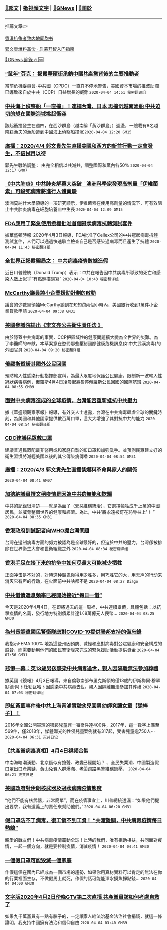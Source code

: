 ###  [:eagle:郭文](https://github.com/ourhimalayas/txt) | [:books:視頻文字](https://github.com/ourhimalayas/txt/blob/master/content/README.md) | [:newspaper:GNews](https://github.com/ourhimalayas/txt/blob/master/content/gnews/README.md) | [:pray:關於](https://github.com/ourhimalayas/home/tree/master/about)
---

推薦文章:point_right:

[香港抗争者致内地同胞书](https://github.com/ourhimalayas/news/blob/master/2019/08/a_letter_from_the_hong_kong_people.md)

[郭文贵爆料革命 · 启蒙开智入门指南](https://github.com/ourhimalayas/txt/issues/1)

[:newspaper:GNews 節錄 :fire: :new:](https://github.com/ourhimalayas/txt/blob/master/content/gnews/README.md) 



### [“鼠年”芬克： 揭露華爾街承銷中國共產黨背後的主要推動者](/content/gnews/1/README.md)

當前危機委員會-中共國（CPDC）一直在不停地警告，美國資本市場的推波助瀾已導致來自於中共（CCP）日益增長的威脅  `2020-04-04 14:51 秘密翻译组`

### [中共海上偵察船「一直撞」！連撞台灣、日本 再撞沉越南漁船 中共迫切的想在國際海域挑起衝突](/content/gnews/2/README.md)

該起衝撞發生在週四，在西沙群島（越南稱「黃沙群島」）週邊，一艘載有8名越南籍漁夫的漁船遭到中國海上偵察船撞沉  `2020-04-04 12:20 GM15`

### [廣播：2020/4/4 郭文貴先生直播美國和西方的斬首行動一定會發生，不信拭目以待](/content/gnews/3/README.md)

郭先生戰略調整： 由完全相信以共滅共，調整國際和黨內各50%  `2020-04-04 12:17 GM07`

### [《中共肺炎》中共肺炎解藥大突破！澳洲科學家發現高劑量「伊維菌素」可殺死病毒將進行人體實驗](/content/gnews/4/README.md)

澳洲莫納什大學領導的一項研究顯示，伊維菌素在使用高劑量的情況下，可有效阻止中共肺炎病毒在細胞培養皿中生長  `2020-04-04 12:09 GM15`

### [FDA應用了緊急使用授權批准首個冠狀病毒抗體測試套件](/content/gnews/5/README.md)

據華盛頓時報-2020年4月3日報導，FDA批准了Cellex公司的中共冠狀病毒抗體測試套件，人們可以通過快速驗血檢查自己是否感染過病毒而且產生了抗體  `2020-04-04 11:43 秘密翻译组`

### [全世界正揭露騙局之： 中共病毒疫情數據造假](/content/gnews/6/README.md)

近日川普總統（Donald Trump）表示：中共在報告因中共病毒所導致的死亡和感染人數上似乎“有點輕描淡寫”  `2020-04-04 10:43 秘密翻译组`

### [McCarthy議員談小企業援助計劃的啟動](/content/gnews/7/README.md)

議會的少數黨領袖McCarthy談到在短短的兩個小時內，美國銀行收到1萬件小企業貸款申請  `2020-04-04 09:38 GM31`

### [美國參議院提出《李文亮公共衛生責任法 》](/content/gnews/8/README.md)

由於隱蓋中共病毒的事實，CCP把區域性的健康問題擴大變為全世界的災難。為了李醫師的奉獻，本草案意在懲罰那些壓制國際健康危機訊息(如中共武漢病毒)的外國官員  `2020-04-04 09:20 秘密翻译组`

### [俄羅斯暫緩其國外公民回國](/content/gnews/9/README.md)

預防輸入性感染行動指揮部宣稱，為最大限度地保護公民健康，限制新一波輸入性冠狀病毒病例，俄羅斯4月4日凌晨起將暫停俄羅斯公民回國的國際航班  `2020-04-04 08:55 GM09`

### [面對中共病毒造成的全球疫情，台灣能否重新抵抗中共壓力](/content/gnews/10/README.md)

據《華盛頓觀察家報》報導，有外交人士透露，台灣在中共病毒肆虐全球的關鍵時刻，為美國和其他國家提供數百萬口罩，這大大增強了其對抗中共的能力  `2020-04-04 08:54 秘密翻译组`

### [CDC建議民眾戴口罩](/content/gnews/11/README.md)

建議普通民眾配戴非醫用或和家庭自製的布口罩和加強洗手。並預測民眾建立好的衛生習慣將減輕美國以後的其它傳染病傳播  `2020-04-04 08:54 GM31`

### [廣播：2020/4/3 郭文貴先生直播談爆料革命與家人的關係](/content/gnews/12/README.md)

 `2020-04-04 08:41 GM07`

### [加德納議員撰文稱疫情是因為中共的無能和欺騙](/content/gnews/13/README.md)

中共的記錄很清楚——就是為面子（邪惡維穩統治），它選擇犧牲成千上萬的中國居民，並威脅整個世界的健康和經濟。為此，中共&#039;將永遠被釘在恥辱柱上&#039;！ ”  `2020-04-04 08:35 GM31`

### [香港政府訓誡記者向WHO提台灣問題](/content/gnews/14/README.md)

台灣在遏制病毒方面的努力被認為是全球最好的，但迫於中共的壓力，台灣卻被排除在世界衛生大會和世衛組織之外  `2020-04-04 08:34 秘密翻译组`

### [香港手足在接下来的抗争中如何尽最大可能减少牺牲](/content/gnews/15/README.md)

正面冲击是不对的，对待这种魔鬼你得用少胜多，用巧胜它的大，用无声的行动来消灭它有声的行动，在火面前中共啥都不是  `2020-04-04 08:27 Diago`

### [中共借債還息頻率已經開始接近“每日一借”](/content/gnews/16/README.md)

今天是2020年4月4日，在即將過去的這一周裡，中共連續舉債，具體包括：以抗擊疫情的名義，發行地方特別債累計達1.08萬億元人民幣...  `2020-04-04 08:25 GM30`

### [為州長調遣國民警衛隊應對COVID-19提供聯邦支持的備忘錄](/content/gnews/17/README.md)

我指示FEMA 100% 地為這些州因預防、減輕和應對病毒對公眾健康和安全構成的威脅，而需要動用他們的國民警衛隊來完成的緊急援助活動提供資金  `2020-04-04 07:56 GM31`

### [悲慘一幕：英13歲男孩感染中共病毒過世，親人因隔離無法參加葬禮](/content/gnews/18/README.md)

據英國《鏡報》4月3日報導，來自倫敦南部布里克斯頓的僅13歲的伊斯梅爾·穆罕默德·阿卜杜勒瓦哈卜因感染中共病毒去世。親人因隔離無法參加其葬禮  `2020-04-04 07:03 秘密翻译组`

### [即紅黃藍事件後中共上海青浦實驗幼兒園男幼師竟讓女童【舔棒子】！](/content/gnews/19/README.md)

2016年全國公開審理的猥褻兒童罪一審案件達400件，2017年，這一數字上漲至569件，僅2018年，媒體曝光的性侵兒童案例就有317起，受害兒童逾750人···  `2020-04-04 06:31 灭共日记`

### [【共產黨病毒真相】4月4日視頻合集](/content/gnews/20/README.md)

中南海暗潮湧動、北京疑似有搶聲、政變已經開始？ 、全民失業潮、中國製造假口罩出口產業鏈、黃山免費人群爆滿、老闆跑路黑警維穩鎮壓、  `2020-04-04 06:21 灭共日记`

### [美國政府對伊朗核武器及冠狀病毒疫情態度](/content/gnews/21/README.md)

“他們不能有核武器，非常簡單”，而在疫情事宜上，川普總統透漏：“如果他們提出要求，我有道義上的責任來幫助他們。”  `2020-04-04 06:20 GM31`

### [假口罩防不了病毒，復工領不到工資！ “共渡難關，中共病毒疫情每日熱線”](/content/gnews/22/README.md)

親愛的戰友們！中共病毒疫情震動全球！此時的我們，唯有相助相扶，共同面對疫情，一起一個方向，就是要控制疫情，消滅疫情！  `2020-04-04 04:41 GM30`

### [一個假口罩可能毀滅一個家庭](/content/gnews/23/README.md)

作假這個在國內已經成為一個市場的趨勢，如果你用真材實料可以肯定的無法在你的行業裡面生存，不做假馬上就死，作假的話可能能渾水摸魚掙點錢...  `2020-04-04 04:00 GM30`

### [文字版2020年4月2日傍晚GTV第二次直播 共產黨員該如何考慮自救了](/content/gnews/24/README.md)

如果九千萬黨員有一點有腦子的，一定讓家人給法治基金法治社會捐錢，就這一條證明，我支持中國擁有法治和信仰自由  `2020-04-04 03:40 GM39`

